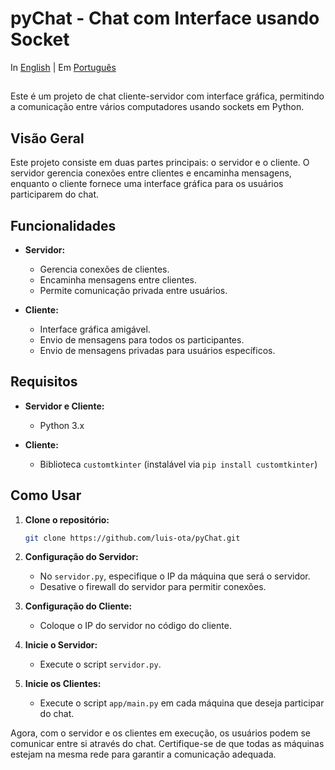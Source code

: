 # pyChat - Chat com Interface usando Socket

In [English](README.md) | Em [Português](README_PTBR.md)

##

Este é um projeto de chat cliente-servidor com interface gráfica, permitindo a comunicação entre vários computadores usando sockets em Python.

## Visão Geral

Este projeto consiste em duas partes principais: o servidor e o cliente. O servidor gerencia conexões entre clientes e encaminha mensagens, enquanto o cliente fornece uma interface gráfica para os usuários participarem do chat.

## Funcionalidades

- **Servidor:**
  - Gerencia conexões de clientes.
  - Encaminha mensagens entre clientes.
  - Permite comunicação privada entre usuários.

- **Cliente:**
  - Interface gráfica amigável.
  - Envio de mensagens para todos os participantes.
  - Envio de mensagens privadas para usuários específicos.

## Requisitos

- **Servidor e Cliente:**
  - Python 3.x

- **Cliente:**
  - Biblioteca `customtkinter` (instalável via `pip install customtkinter`)

## Como Usar

1. **Clone o repositório:**

   ```bash
   git clone https://github.com/luis-ota/pyChat.git

   ```

2. **Configuração do Servidor:**
   - No  `servidor.py`, especifique o IP da máquina que será o servidor.
   - Desative o firewall do servidor para permitir conexões.

3. **Configuração do Cliente:**
   - Coloque o IP do servidor no código do cliente.

4. **Inicie o Servidor:**
   - Execute o script `servidor.py`.

5. **Inicie os Clientes:**
   - Execute o script `app/main.py` em cada máquina que deseja participar do chat.

Agora, com o servidor e os clientes em execução, os usuários podem se comunicar entre si através do chat. Certifique-se de que todas as máquinas estejam na mesma rede para garantir a comunicação adequada.
  
